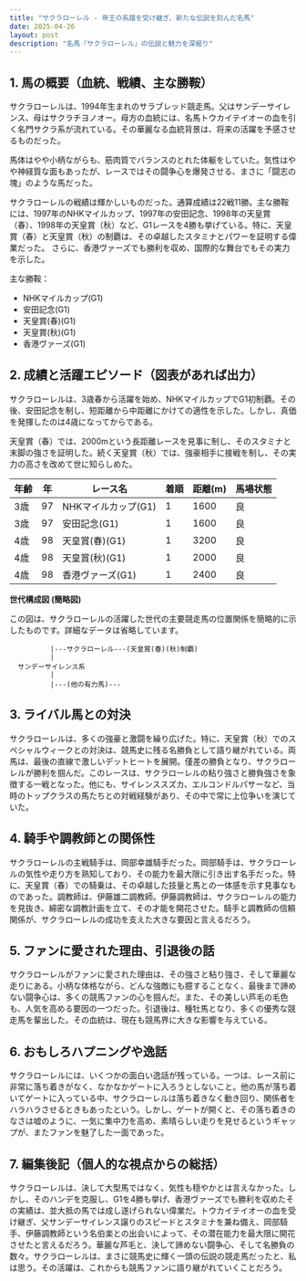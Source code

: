 ```yaml
---
title: "サクラローレル - 帝王の系譜を受け継ぎ、新たな伝説を刻んだ名馬"
date: 2025-04-26
layout: post
description: "名馬『サクラローレル』の伝説と魅力を深堀り"
---
```


## 1. 馬の概要（血統、戦績、主な勝鞍）

サクラローレルは、1994年生まれのサラブレッド競走馬。父はサンデーサイレンス、母はサクラチヨノオー。母方の血統には、名馬トウカイテイオーの血を引く名門サクラ系が流れている。その華麗なる血統背景は、将来の活躍を予感させるものだった。

馬体はやや小柄ながらも、筋肉質でバランスのとれた体躯をしていた。気性はやや神経質な面もあったが、レースではその闘争心を爆発させる、まさに「闘志の塊」のような馬だった。

サクラローレルの戦績は輝かしいものだった。通算成績は22戦11勝。主な勝鞍には、1997年のNHKマイルカップ、1997年の安田記念、1998年の天皇賞（春）、1998年の天皇賞（秋）など、G1レースを4勝も挙げている。特に、天皇賞（春）と天皇賞（秋）の制覇は、その卓越したスタミナとパワーを証明する偉業だった。  さらに、香港ヴァーズでも勝利を収め、国際的な舞台でもその実力を示した。

主な勝鞍：

* NHKマイルカップ(G1)
* 安田記念(G1)
* 天皇賞(春)(G1)
* 天皇賞(秋)(G1)
* 香港ヴァーズ(G1)


## 2. 成績と活躍エピソード（図表があれば出力）

サクラローレルは、3歳春から活躍を始め、NHKマイルカップでG1初制覇。その後、安田記念を制し、短距離から中距離にかけての適性を示した。しかし、真価を発揮したのは4歳になってからである。

天皇賞（春）では、2000mという長距離レースを見事に制し、そのスタミナと末脚の強さを証明した。続く天皇賞（秋）では、強豪相手に接戦を制し、その実力の高さを改めて世に知らしめた。

| 年齢 | 年 | レース名             | 着順 | 距離(m) | 馬場状態 |
|------|----|----------------------|------|----------|----------|
| 3歳  | 97 | NHKマイルカップ(G1)   | 1    | 1600     | 良       |
| 3歳  | 97 | 安田記念(G1)         | 1    | 1600     | 良       |
| 4歳  | 98 | 天皇賞(春)(G1)       | 1    | 3200     | 良       |
| 4歳  | 98 | 天皇賞(秋)(G1)       | 1    | 2000     | 良       |
| 4歳  | 98 | 香港ヴァーズ(G1)       | 1    | 2400     | 良       |


**世代構成図 (簡略図)**

この図は、サクラローレルの活躍した世代の主要競走馬の位置関係を簡略的に示したものです。詳細なデータは省略しています。

```
          |---サクラローレル---(天皇賞(春)(秋)制覇)
          |
  サンデーサイレンス系
          |
          |---(他の有力馬)---
```


## 3. ライバル馬との対決

サクラローレルは、多くの強豪と激闘を繰り広げた。特に、天皇賞（秋）でのスペシャルウィークとの対決は、競馬史に残る名勝負として語り継がれている。両馬は、最後の直線で激しいデットヒートを展開。僅差の勝負となり、サクラローレルが勝利を掴んだ。このレースは、サクラローレルの粘り強さと勝負強さを象徴する一戦となった。他にも、サイレンススズカ、エルコンドルパサーなど、当時のトップクラスの馬たちとの対戦経験があり、その中で常に上位争いを演じていた。


## 4. 騎手や調教師との関係性

サクラローレルの主戦騎手は、岡部幸雄騎手だった。岡部騎手は、サクラローレルの気性や走り方を熟知しており、その能力を最大限に引き出す名手だった。特に、天皇賞（春）での騎乗は、その卓越した技量と馬との一体感を示す見事なものであった。調教師は、伊藤雄二調教師。伊藤調教師は、サクラローレルの能力を見抜き、綿密な調教計画を立て、その才能を開花させた。騎手と調教師の信頼関係が、サクラローレルの成功を支えた大きな要因と言えるだろう。


## 5. ファンに愛された理由、引退後の話

サクラローレルがファンに愛された理由は、その強さと粘り強さ、そして華麗な走りにある。小柄な体格ながら、どんな強敵にも臆することなく、最後まで諦めない闘争心は、多くの競馬ファンの心を掴んだ。また、その美しい芦毛の毛色も、人気を高める要因の一つだった。引退後は、種牡馬となり、多くの優秀な競走馬を輩出した。その血統は、現在も競馬界に大きな影響を与えている。


## 6. おもしろハプニングや逸話

サクラローレルには、いくつかの面白い逸話が残っている。一つは、レース前に非常に落ち着きがなく、なかなかゲートに入ろうとしないこと。他の馬が落ち着いてゲートに入っている中、サクラローレルは落ち着きなく動き回り、関係者をハラハラさせるときもあったという。しかし、ゲートが開くと、その落ち着きのなさは嘘のように、一気に集中力を高め、素晴らしい走りを見せるというギャップが、またファンを魅了した一面であった。


## 7. 編集後記（個人的な視点からの総括）

サクラローレルは、決して大型馬ではなく、気性も穏やかとは言えなかった。しかし、そのハンデを克服し、G1を4勝も挙げ、香港ヴァーズでも勝利を収めたその実績は、並大抵の馬では成し遂げられない偉業だ。トウカイテイオーの血を受け継ぎ、父サンデーサイレンス譲りのスピードとスタミナを兼ね備え、岡部騎手、伊藤調教師という名伯楽との出会いによって、その潜在能力を最大限に開花させたと言えるだろう。華麗な芦毛と、決して諦めない闘争心、そして名勝負の数々。サクラローレルは、まさに競馬史に輝く一頭の伝説の競走馬だったと、私は思う。その活躍は、これからも競馬ファンに語り継がれていくことだろう。

